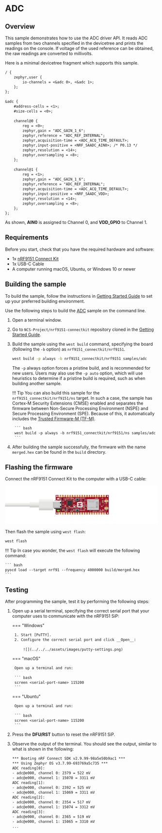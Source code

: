 # ADC

## Overview

This sample demonstrates how to use the ADC driver API. It reads ADC samples from two channels specified in the devicetree and prints the readings on the console. If voltage of the used reference can be obtained, the raw readings are converted to millivolts.

Here is a minimal devicetree fragment which supports this sample.

``` dts linenums="1" title="nrf9151_connectkit_nrf9151.overlay"
/ {
	zephyr,user {
		io-channels = <&adc 0>, <&adc 1>;
	};
};

&adc {
	#address-cells = <1>;
	#size-cells = <0>;

	channel@0 {
		reg = <0>;
		zephyr,gain = "ADC_GAIN_1_6";
		zephyr,reference = "ADC_REF_INTERNAL";
		zephyr,acquisition-time = <ADC_ACQ_TIME_DEFAULT>;
		zephyr,input-positive = <NRF_SAADC_AIN0>; /* P0.13 */
		zephyr,resolution = <14>;
		zephyr,oversampling = <8>;
	};

	channel@1 {
		reg = <1>;
		zephyr,gain = "ADC_GAIN_1_6";
		zephyr,reference = "ADC_REF_INTERNAL";
		zephyr,acquisition-time = <ADC_ACQ_TIME_DEFAULT>;
		zephyr,input-positive = <NRF_SAADC_VDD>;
		zephyr,resolution = <14>;
		zephyr,oversampling = <8>;
	};
};
```

As shown, __AIN0__ is assigned to Channel 0, and __VDD_GPIO__ to Channel 1.

## Requirements

Before you start, check that you have the required hardware and software:

- 1x [nRF9151 Connect Kit](https://makerdiary.com/products/nrf9151-connectkit)
- 1x USB-C Cable
- A computer running macOS, Ubuntu, or Windows 10 or newer

## Building the sample

To build the sample, follow the instructions in [Getting Started Guide] to set up your preferred building environment.

Use the following steps to build the [ADC] sample on the command line.

1. Open a terminal window.

2. Go to `NCS-Project/nrf9151-connectkit` repository cloned in the [Getting Started Guide].

3. Build the sample using the `west build` command, specifying the board (following the `-b` option) as `nrf9151_connectkit/nrf9151`.

	``` bash
	west build -p always -b nrf9151_connectkit/nrf9151 samples/adc
	```

	The `-p` always option forces a pristine build, and is recommended for new users. Users may also use the `-p auto` option, which will use heuristics to determine if a pristine build is required, such as when building another sample.

	!!! Tip
		You can also build this sample for the `nrf9151_connectkit/nrf9151/ns` target. In such a case, the sample has Cortex-M Security Extensions (CMSE) enabled and separates the firmware between Non-Secure Processing Environment (NSPE) and Secure Processing Environment (SPE). Because of this, it automatically includes the [Trusted Firmware-M (TF-M)].

		``` bash
		west build -p always -b nrf9151_connectkit/nrf9151/ns samples/adc
		```

4. After building the sample successfully, the firmware with the name `merged.hex` can be found in the `build` directory.

## Flashing the firmware

Connect the nRF9151 Connect Kit to the computer with a USB-C cable:

![](../../../assets/images/connecting_board.png)

Then flash the sample using `west flash`:

``` bash
west flash
```

!!! Tip
	In case you wonder, the `west flash` will execute the following command:

	``` bash
	pyocd load --target nrf91 --frequency 4000000 build/merged.hex
	```

## Testing

After programming the sample, test it by performing the following steps:

1. Open up a serial terminal, specifying the correct serial port that your computer uses to communicate with the nRF9151 SiP:

	=== "Windows"

		1. Start [PuTTY].
		2. Configure the correct serial port and click __Open__:

			![](../../../assets/images/putty-settings.png)

	=== "macOS"

		Open up a terminal and run:

		``` bash
		screen <serial-port-name> 115200
		```

	=== "Ubuntu"

		Open up a terminal and run:

		``` bash
		screen <serial-port-name> 115200
		```

2. Press the __DFU/RST__ button to reset the nRF9151 SiP.

3. Observe the output of the terminal. You should see the output, similar to what is shown in the following:

	``` { .txt .no-copy linenums="1" title="Terminal" }
	*** Booting nRF Connect SDK v2.9.99-98a5e50b9ac1 ***
	*** Using Zephyr OS v3.7.99-693769a5c735 ***
	ADC reading[0]:
	- adc@e000, channel 0: 2379 = 522 mV
	- adc@e000, channel 1: 15070 = 3311 mV
	ADC reading[1]:
	- adc@e000, channel 0: 2392 = 525 mV
	- adc@e000, channel 1: 15069 = 3311 mV
	ADC reading[2]:
	- adc@e000, channel 0: 2354 = 517 mV
	- adc@e000, channel 1: 15074 = 3312 mV
	ADC reading[3]:
	- adc@e000, channel 0: 2365 = 519 mV
	- adc@e000, channel 1: 15065 = 3310 mV
	...
	```

[Getting Started Guide]: ../getting-started.md
[ADC]: https://github.com/makerdiary/nrf9151-connectkit/tree/main/samples/adc
[Trusted Firmware-M (TF-M)]: https://docs.nordicsemi.com/bundle/ncs-latest/page/nrf/security/tfm.html#ug-tfm
[PuTTY]: https://apps.microsoft.com/store/detail/putty/XPFNZKSKLBP7RJ